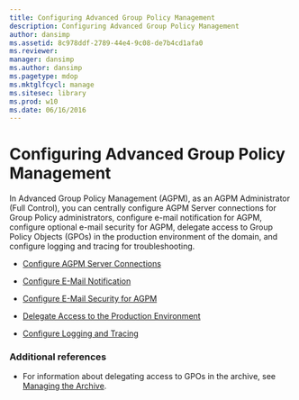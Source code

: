 ```yaml
---
title: Configuring Advanced Group Policy Management
description: Configuring Advanced Group Policy Management
author: dansimp
ms.assetid: 8c978ddf-2789-44e4-9c08-de7b4cd1afa0
ms.reviewer: 
manager: dansimp
ms.author: dansimp
ms.pagetype: mdop
ms.mktglfcycl: manage
ms.sitesec: library
ms.prod: w10
ms.date: 06/16/2016
---
```



# Configuring Advanced Group Policy Management


In Advanced Group Policy Management (AGPM), as an AGPM Administrator (Full Control), you can centrally configure AGPM Server connections for Group Policy administrators, configure e-mail notification for AGPM, configure optional e-mail security for AGPM, delegate access to Group Policy Objects (GPOs) in the production environment of the domain, and configure logging and tracing for troubleshooting.

-   [Configure AGPM Server Connections](configure-agpm-server-connections-agpm40.md)

-   [Configure E-Mail Notification](configure-e-mail-notification-agpm40.md)

-   [Configure E-Mail Security for AGPM](configure-e-mail-security-for-agpm-agpm40.md)

-   [Delegate Access to the Production Environment](delegate-access-to-the-production-environment-agpm40.md)

-   [Configure Logging and Tracing](configure-logging-and-tracing-agpm40.md)

### Additional references

-   For information about delegating access to GPOs in the archive, see [Managing the Archive](managing-the-archive-agpm40.md).
